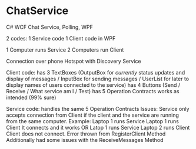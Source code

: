 # ChatService
C# WCF Chat Service, Polling, WPF

2 codes:
1 Service code
1 Client code in WPF

1 Computer runs Service
2 Computers run Client

Connection over phone Hotspot with Discovery Service

Client code:
has 3 TextBoxes (OutputBox for *currently* status updates and display of messages / InputBox for sending messages / UserList for later to display names of users connected to the service)
has 4 Buttons (Send / Receive / What service am I / Test)
has 5 Operation Contracts
works as intended (99% sure)

Service code:
handles the same 5 Operation Contracts
Issues:
Service only accepts connection from Client if the client and the service are running from the same computer.
Example: Laptop 1 runs Service
         Laptop 1 runs Client
         It connects and it works
         OR
         Latop 1 runs Service
         Laptop 2 runs Client
         Client does not connect. Error thrown from RegisterClient Method
Additionally had some issues with the ReceiveMessages Method
